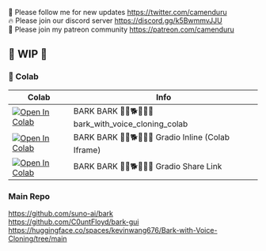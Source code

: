 🐣 Please follow me for new updates https://twitter.com/camenduru <br />
🔥 Please join our discord server https://discord.gg/k5BwmmvJJU <br />
🥳 Please join my patreon community https://patreon.com/camenduru <br />

## 🚦 WIP 🚦

### 🦒 Colab

| Colab | Info
| --- | --- |
[![Open In Colab](https://colab.research.google.com/assets/colab-badge.svg)](https://colab.research.google.com/github/camenduru/bark-colab/blob/main/bark_with_voice_cloning_colab.ipynb) | BARK BARK 🐺🐶🐕🐩🐕‍🦺 bark_with_voice_cloning_colab
[![Open In Colab](https://colab.research.google.com/assets/colab-badge.svg)](https://colab.research.google.com/github/camenduru/bark-colab/blob/main/bark_colab.ipynb) | BARK BARK 🐺🐶🐕🐩🐕‍🦺 Gradio Inline (Colab Iframe)
[![Open In Colab](https://colab.research.google.com/assets/colab-badge.svg)](https://colab.research.google.com/github/camenduru/bark-colab/blob/main/bark_colab_share.ipynb) | BARK BARK 🐺🐶🐕🐩🐕‍🦺 Gradio Share Link

### Main Repo
https://github.com/suno-ai/bark <br />
https://github.com/C0untFloyd/bark-gui <br />
https://huggingface.co/spaces/kevinwang676/Bark-with-Voice-Cloning/tree/main <br />
